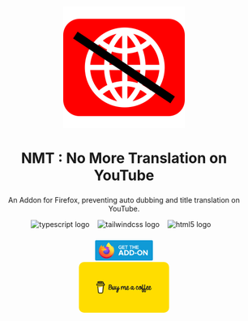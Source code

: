 <div align="center">
  <img src="./assets/icons/icon.svg" alt="Project description"/>
</div>

###

<h1 align="center">NMT : No More Translation on YouTube</h1>

###

<p align="center">An Addon for Firefox, preventing auto dubbing and title translation on YouTube.</p>

<div align="center">
  <img src="https://cdn.jsdelivr.net/gh/devicons/devicon/icons/typescript/typescript-original.svg" height="30" alt="typescript logo" title="typescript logo" />
  <img width="8" />
  <img src="https://cdn.simpleicons.org/tailwindcss/06B6D4" height="30" alt="tailwindcss logo" title="tailwindcss logo" />
  <img width="8" />
  <img src="https://cdn.jsdelivr.net/gh/devicons/devicon/icons/html5/html5-original.svg" height="30" alt="html5 logo"  />
  <img width="8" />
</div>

###

<div align="center">
  <a href="https://addons.mozilla.org/firefox/addon/no-more-translation-on-youtube/">
    <img src="./assets/images/firefox.png" height="40" alt="Available on Firefox" title="Available on Firefox"/>
  </a>
</div>

<div align="center">
  <a href="https://buymeacoffee.com/youg.o">
    <img src="./assets/images/buymeacoffee.png" height="100" style="border-radius: 10px;" alt="Buy me a coffee" title="Buy me a coffee"/>
  </a>
</div>
